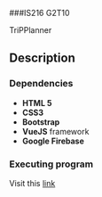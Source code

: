 ###IS216 G2T10

TriPPlanner 

## Description

### Dependencies

- **HTML 5**
- **CSS3**
- **Bootstrap**
- **VueJS** framework
- **Google Firebase** 

### Executing program

Visit this [link](https://aiklanggoh.github.io/WAD2-Project/)
